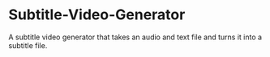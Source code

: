 # Subtitle-Video-Generator
A subtitle video generator that takes an audio and text file and turns it into a subtitle file.
